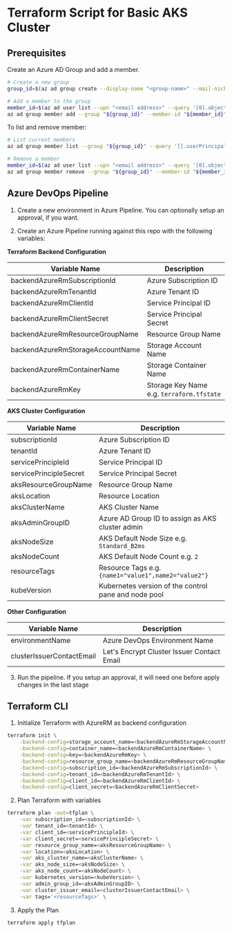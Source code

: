 # Terraform Script for Basic AKS Cluster

## Prerequisites

Create an Azure AD Group and add a member.

```sh
# Create a new group
group_id=$(az ad group create --display-name "<group-name>" --mail-nickname "<group-name>" | jq -r ".objectId")

# Add a member to the group
member_id=$(az ad user list --upn "<email address>" --query '[0].objectId' --output tsv)
az ad group member add --group "${group_id}" --member-id "${member_id}"
```

To list and remove member:

```sh
# List current members
az ad group member list --group "${group_id}" --query '[].userPrincipalName'

# Remove a member
member_id=$(az ad user list --upn "<email address>" --query '[0].objectId' --output tsv)
az ad group member remove --group "${group_id}" --member-id "${member_id}"
```

## Azure DevOps Pipeline

1. Create a new environment in Azure Pipeline. You can optionally setup an approval, if you want.

2. Create an Azure Pipeline running against this repo with the following variables:

**Terraform Backend Configuration**

| Variable Name | Description |
| --- | --- |
| backendAzureRmSubscriptionId | Azure Subscription ID |
| backendAzureRmTenantId | Azure Tenant ID |
| backendAzureRmClientId | Service Principal ID |
| backendAzureRmClientSecret | Service Principal Secret |
| backendAzureRmResourceGroupName | Resource Group Name |
| backendAzureRmStorageAccountName | Storage Account Name |
| backendAzureRmContainerName | Storage Container Name |
| backendAzureRmKey | Storage Key Name e.g. `terraform.tfstate` |

**AKS Cluster Configuration**

| Variable Name | Description |
| --- | --- |
| subscriptionId | Azure Subscription ID |
| tenantId | Azure Tenant ID |
| servicePrincipleId | Service Principal ID |
| servicePrincipleSecret | Service Principal Secret |
| aksResourceGroupName | Resource Group Name |
| aksLocation | Resource Location |
| aksClusterName | AKS Cluster Name |
| aksAdminGroupID | Azure AD Group ID to assign as AKS cluster admin |
| aksNodeSize | AKS Default Node Size e.g. `Standard_B2ms` |
| aksNodeCount | AKS Default Node Count e.g. `2` |
| resourceTags | Resource Tags e.g. `{name1="value1",name2="value2"}` |
| kubeVersion | Kubernetes version of the control pane and node pool |

**Other Configuration**

| Variable Name | Description |
| --- | --- |
| environmentName | Azure DevOps Environment Name |
| clusterIssuerContactEmail | Let's Encrypt Cluster Issuer Contact Email |

3. Run the pipeline. If you setup an approval, it will need one before apply changes in the last stage

## Terraform CLI

1. Initialize Terraform with AzureRM as backend configuration

```sh
terraform init \
    -backend-config=storage_account_name=<backendAzureRmStorageAccountName> \
    -backend-config=container_name=<backendAzureRmContainerName> \
    -backend-config=key=<backendAzureRmKey> \
    -backend-config=resource_group_name=<backendAzureRmResourceGroupName> \
    -backend-config=subscription_id=<backendAzureRmSubscriptionId> \
    -backend-config=tenant_id=<backendAzureRmTenantId> \
    -backend-config=client_id=<backendAzureRmClientId> \
    -backend-config=client_secret=<backendAzureRmClientSecret>
```

2. Plan Terraform with variables

```sh
terraform plan -out=tfplan \
    -var subscription_id=<subscriptionId> \
    -var tenant_id=<tenantId> \
    -var client_id=<servicePrincipleId> \
    -var client_secret=<servicePrincipleSecret> \
    -var resource_group_name=<aksResourceGroupName> \
    -var location=<aksLocation> \
    -var aks_cluster_name=<aksClusterName> \
    -var aks_node_size=<aksNodeSize> \
    -var aks_node_count=<aksNodeCount> \
    -var kubernetes_version=<kubeVersion> \
    -var admin_group_id=<aksAdminGroupID> \
    -var cluster_issuer_email=<clusterIssuerContactEmail> \
    -var tags='<resourceTags>' \
```

3. Apply the Plan

```sh
terraform apply tfplan
```